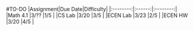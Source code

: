#TO-DO
|Assignment|Due Date|Difficulty|
|:--------:|:------:|:--------:|
|Math 4.1  |3/??    |1/5       |
|CS Lab    |3/20    |3/5       |
|ECEN Lab  |3/23    |2/5       |
|ECEN HW   |3/20    |4/5       |
